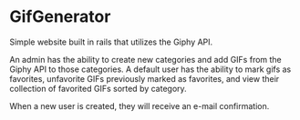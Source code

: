 # GifGenerator
Simple website built in rails that utilizes the Giphy API.

An admin has the ability to create new categories and add GIFs from the Giphy API to those categories. A default user has the ability to mark gifs as favorites, unfavorite GIFs previously marked as favorites, and view their collection of favorited GIFs sorted by category.

When a new user is created, they will receive an e-mail confirmation.
